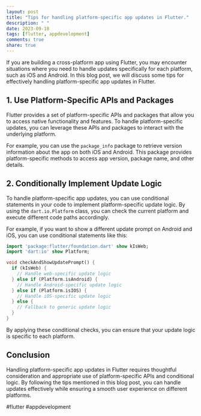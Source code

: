 ```yaml
---
layout: post
title: "Tips for handling platform-specific app updates in Flutter."
description: " "
date: 2023-09-18
tags: [flutter, appdevelopment]
comments: true
share: true
---
```


If you are building a cross-platform app using Flutter, you may encounter situations where you need to handle updates specifically for each platform, such as iOS and Android. In this blog post, we will discuss some tips for effectively handling platform-specific app updates in Flutter.

## 1. Use Platform-Specific APIs and Packages

Flutter provides a set of platform-specific APIs and packages that allow you to access native functionality and features. To handle platform-specific updates, you can leverage these APIs and packages to interact with the underlying platform.

For example, you can use the `package_info` package to retrieve version information about the app on both iOS and Android. This package provides platform-specific methods to access app version, package name, and other details.

## 2. Conditionally Implement Update Logic

To handle platform-specific app updates, you can use conditional statements in your code to implement platform-specific update logic. By using the `dart.io.Platform` class, you can check the current platform and execute different code paths accordingly.

For example, if you want to show a different update prompt on Android and iOS, you can use conditional statements like this:

```dart
import 'package:flutter/foundation.dart' show kIsWeb;
import 'dart:io' show Platform;

void checkAndShowUpdatePrompt() {
  if (kIsWeb) {
    // Handle web-specific update logic
  } else if (Platform.isAndroid) {
    // Handle Android-specific update logic
  } else if (Platform.isIOS) {
    // Handle iOS-specific update logic
  } else {
    // Fallback to generic update logic
  }
}
```

By applying these conditional checks, you can ensure that your update logic is specific to each platform.

## Conclusion

Handling platform-specific app updates in Flutter requires thoughtful consideration and appropriate use of platform-specific APIs and conditional logic. By following the tips mentioned in this blog post, you can handle updates effectively while ensuring a smooth user experience on different platforms.

#flutter #appdevelopment